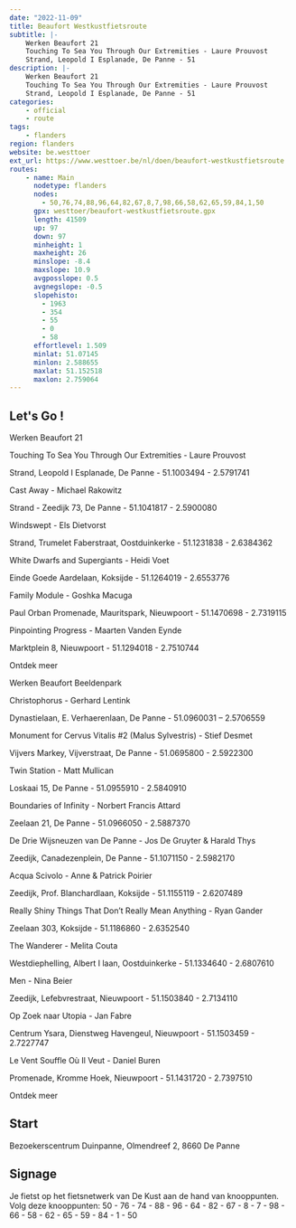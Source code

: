 ```yaml
---
date: "2022-11-09"
title: Beaufort Westkustfietsroute
subtitle: |-
    Werken Beaufort 21
    Touching To Sea You Through Our Extremities - Laure Prouvost
    Strand, Leopold I Esplanade, De Panne - 51
description: |-
    Werken Beaufort 21
    Touching To Sea You Through Our Extremities - Laure Prouvost
    Strand, Leopold I Esplanade, De Panne - 51
categories:
    - official
    - route
tags:
    - flanders
region: flanders
website: be.westtoer
ext_url: https://www.westtoer.be/nl/doen/beaufort-westkustfietsroute
routes:
    - name: Main
      nodetype: flanders
      nodes:
        - 50,76,74,88,96,64,82,67,8,7,98,66,58,62,65,59,84,1,50
      gpx: westtoer/beaufort-westkustfietsroute.gpx
      length: 41509
      up: 97
      down: 97
      minheight: 1
      maxheight: 26
      minslope: -8.4
      maxslope: 10.9
      avgposslope: 0.5
      avgnegslope: -0.5
      slopehisto:
        - 1963
        - 354
        - 55
        - 0
        - 58
      effortlevel: 1.509
      minlat: 51.07145
      minlon: 2.588655
      maxlat: 51.152518
      maxlon: 2.759064
---
```


## Let's Go ! 

Werken Beaufort 21

Touching To Sea You Through Our Extremities - Laure Prouvost

Strand, Leopold I Esplanade, De Panne - 51.1003494 - 2.5791741

Cast Away - Michael Rakowitz

Strand - Zeedijk 73, De Panne - 51.1041817 - 2.5900080

Windswept - Els Dietvorst

Strand, Trumelet Faberstraat, Oostduinkerke - 51.1231838 - 2.6384362

White Dwarfs and Supergiants - Heidi Voet

Einde Goede Aardelaan, Koksijde - 51.1264019 - 2.6553776

Family Module - Goshka Macuga

Paul Orban Promenade, Mauritspark, Nieuwpoort - 51.1470698 - 2.7319115

Pinpointing Progress - Maarten Vanden Eynde

Marktplein 8, Nieuwpoort - 51.1294018 - 2.7510744

Ontdek meer

Werken Beaufort Beeldenpark

Christophorus - Gerhard Lentink

Dynastielaan, E. Verhaerenlaan, De Panne - 51.0960031 – 2.5706559

Monument for Cervus Vitalis #2 (Malus Sylvestris) - Stief Desmet

Vijvers Markey, Vijverstraat, De Panne - 51.0695800 - 2.5922300

Twin Station - Matt Mullican

Loskaai 15, De Panne - 51.0955910 - 2.5840910

Boundaries of Infinity - Norbert Francis Attard

Zeelaan 21, De Panne - 51.0966050 - 2.5887370

De Drie Wijsneuzen van De Panne - Jos De Gruyter & Harald Thys

Zeedijk, Canadezenplein, De Panne - 51.1071150 - 2.5982170

Acqua Scivolo - Anne & Patrick Poirier

Zeedijk, Prof. Blanchardlaan, Koksijde - 51.1155119 - 2.6207489

Really Shiny Things That Don’t Really Mean Anything - Ryan Gander

Zeelaan 303, Koksijde - 51.1186860 - 2.6352540

The Wanderer - Melita Couta

Westdiephelling, Albert I laan, Oostduinkerke - 51.1334640 - 2.6807610

Men - Nina Beier

Zeedijk, Lefebvrestraat, Nieuwpoort - 51.1503840 - 2.7134110

Op Zoek naar Utopia - Jan Fabre

Centrum Ysara, Dienstweg Havengeul, Nieuwpoort - 51.1503459 - 2.7227747

Le Vent Souffle Où Il Veut - Daniel Buren

Promenade, Kromme Hoek, Nieuwpoort - 51.1431720 - 2.7397510

Ontdek meer

## Start

Bezoekerscentrum Duinpanne, Olmendreef 2, 8660 De Panne

## Signage

Je fietst op het fietsnetwerk van De Kust aan de hand van knooppunten. Volg deze knooppunten: 50 - 76 - 74 - 88 - 96 - 64 - 82 - 67 - 8 - 7 - 98 - 66 - 58 - 62 - 65 - 59 - 84 - 1 - 50
